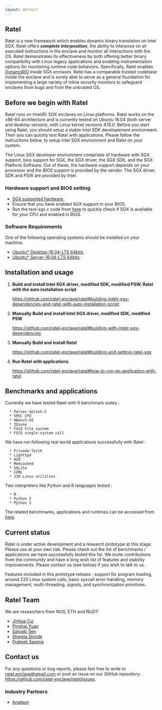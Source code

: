```yaml
---
layout: default
---
```


## Ratel

Ratel is a new framework which enables dynamic binary translation on Intel SGX. Ratel offers ***complete interposition***, the ability to interpose on all executed instructions in the enclave and monitor all interactions with the OS. Ratel demonstrates its effectiveness by both offering better binary compatibility with
Linux legacy applications and enabling instrumentation options for monitoring runtime code behaviors. Specifically, Ratel enables [DynamoRIO](https://dynamorio.org/) inside SGX enclaves. Ratel has a comparable trusted codebase inside the enclave and is surely able to serve as a general foundation for implementing a large variety of inline security monitors to safeguard enclaves from bugs and from the untrusted OS.

## Before we begin with Ratel

Ratel runs on Intel(R) SGX enclaves on Linux platforms. Ratel works on the x86-64 architecture and is currently tested on Ubuntu 16.04 (both server and desktop version), with Linux kernel versions 4.15.0. Before you start using Ratel, you should setup a stable Intel SDK developement environment. Then you can quickly test Ratel with applications. Please follow the instructions below, to setup Intel SGX environment and Ratel on your system.

The Linux SGX developer environment comprises of hardware with SGX support, bios support for SGX, the SGX driver, the SGX SDK, and the SGX Platform Software. Out of these, the hardware support depends on your processor and the BIOS support is provided by the vendor. The SGX driver, SDK and PSW are provided by Intel.

### Hardware support and BIOS setting

*   [SGX supported hardware](https://github.com/ayeks/SGX-hardware).
*   Ensure that you have enabled SGX support in your BIOS.
*   Run the test-sgx.c code from [here](https://github.com/ayeks/SGX-hardware) to quickly check if SGX is available for your CPU and enabled in BIOS.

### Software Requirements

One of the following operating systems should be installed on your machine.

*   [Ubuntu* Desktop-16.04-LTS 64bits](http://old-releases.ubuntu.com/releases/16.04.1/ubuntu-16.04.1-desktop-amd64.iso).
*   [Ubuntu* Server-16.04-LTS 64bits](http://old-releases.ubuntu.com/releases/16.04.1/ubuntu-16.04.1-server-amd64.iso).

## Installation and usage

1.  **Build and install Intel SGX driver, modified SDK, modified PSW, Ratel with the auto installation script**
      
      <https://github.com/ratel-enclave/ratel#building-intelr-sgx-dependencies-and-ratel-with-auto-installation-script>

2.  **Manually Build and install Intel SGX driver, modified SDK, modified PSW**

    <https://github.com/ratel-enclave/ratel#building-with-intelr-sgx-dependencies>

3.  **Manually Build and install Ratel**

    <https://github.com/ratel-enclave/ratel#building-and-setting-ratel-sgx>

4.  **Run Ratel with applications**

    <https://github.com/ratel-enclave/ratel#how-to-run-an-application-with-ratel>

## Benchmarks and applications

Currently we have tested Ratel with 6 benchmark suites :

```
  * Parsec-Splash-2
  * SPEC CPU
  * HBench-OS
  * IOzone
  * FSCQ File system
  * FSCQ single-system call
```
We have run following real world applications successfully with Ratel : 

```
  * Privado-Torch
  * Lighttpd
  * H2O
  * Memcached
  * SQLite
  * CURL
  * 138 Linux utilities
```
Two interpreters like Python and R languages tested :
```
  * R
  * Python 2
  * Python 3
```

The related benchmarks, applications and runtimes can be accessed from [here](https://github.com/ratel-enclave/ratel-tests).

## Current status

Ratel is under active development and a research prototype at this stage. Please use at your own risk. 
Please check out the list of benchmarks / applications we have successfully tested this far.
We invite contributions from the community and have a long wish list of features and stability improvements. Please contact us (see below) if you wish to talk to us.

Features included in this prototype release : support for program loading, around 220 Linux system calls, basic syscall error-handling, memory management, multi-threading, signals, and synchronization primitives.

## Ratel Team

We are researchers from NUS, ETH and NUDT:

  * [Jinhua Cui](https://www.linkedin.com/in/jinhua-cui-33450a149/)
  * [Pinghai Yuan](https://dblp.org/pid/153/3110.html)
  * [Satyaki Sen](https://www.linkedin.com/in/satyaki-sen-a542a795/)
  * [Shweta Shinde](https://n.ethz.ch/~sshivaji/)
  * [Prateek Saxena](https://www.comp.nus.edu.sg/~prateeks/)
  
## Contact us

For any questions or bug reports, please feel free to write to <ratel.enclave@gmail.com> or post an issue on our GitHub repository: <https://github.com/ratel-enclave/ratel/issues>.

### Industry Partners

* [Anqlave](https://www.anqlave.co)
